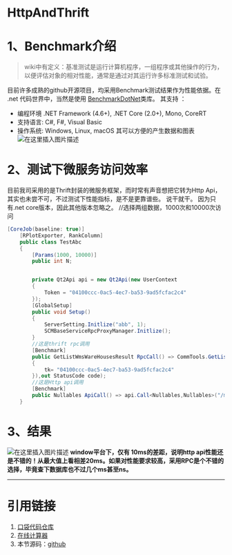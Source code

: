 # HttpAndThrift

# 1、Benchmark介绍
> wiki中有定义：基准测试是运行计算机程序，一组程序或其他操作的行为，以便评估对象的相对性能，通常是通过对其运行许多标准测试和试验。

目前许多成熟的github开源项目，均采用Benchmark测试结果作为性能依据。在 .net 代码世界中，当然是使用 [BenchmarkDotNet](https://github.com/dotnet/BenchmarkDotNet)类库。
其支持 ：
- 编程环境 .NET Framework (4.6+), .NET Core (2.0+), Mono, CoreRT
- 支持语言: C#, F#, Visual Basic
- 操作系统: Windows, Linux, macOS
其可以方便的产生数据和图表
![在这里插入图片描述](https://img-blog.csdnimg.cn/20181120171751259.png?x-oss-process=image/watermark,type_ZmFuZ3poZW5naGVpdGk,shadow_10,text_aHR0cHM6Ly9ibG9nLmNzZG4ubmV0L3dlYm1vdGU=,size_16,color_FFFFFF,t_70)
# 2、测试下微服务访问效率
目前我司采用的是Thrift封装的微服务框架，而时常有声音想把它转为Http Api，其实也未尝不可，不过测试下性能指标，是不是更靠谱些。
说干就干。
因为只有.net core版本，因此其他版本忽略之。
//选择两组数据，1000次和10000次访问
```csharp
[CoreJob(baseline: true)]
    [RPlotExporter, RankColumn]
    public class TestAbc
    {
        [Params(1000, 10000)]
        public int N;


        private Qt2Api api = new Qt2Api(new UserContext
        {
            Token = "04100ccc-0ac5-4ec7-ba53-9ad5fcfac2c4"
        });
        [GlobalSetup]
        public void Setup()
        {
            ServerSetting.Initlize("abb", 1);
            SCMBaseServiceRpcProxyManager.Initlize();
        }
        //这是thrift rpc调用
        [Benchmark]
        public GetListWmsWareHousesResult RpcCall() => CommTools.GetListWmsWareHouses(new RpcContext(null,new Args<object>
        {
            tk= "04100ccc-0ac5-4ec7-ba53-9ad5fcfac2c4"
        }),out StatusCode code);
        //这是Http api调用
        [Benchmark]
        public Nullables ApiCall() => api.Call<Nullables,Nullables>("/mark/Test",new Nullables());
    }
```

# 3、结果
![在这里插入图片描述](https://img-blog.csdnimg.cn/20181120172405543.png?x-oss-process=image/watermark,type_ZmFuZ3poZW5naGVpdGk,shadow_10,text_aHR0cHM6Ly9ibG9nLmNzZG4ubmV0L3dlYm1vdGU=,size_16,color_FFFFFF,t_70)
**window平台下，仅有 10ms的差距，说明http api性能还是不错的！从最大值上看相差20ms。如果对性能要求较高，采用RPC是个不错的选择，毕竟查下数据库也不过几个ms甚至ns。**
****
 # 引用链接
1. [口袋代码仓库](http://codeex.cn)
2. [在线计算器](http://jisuanqi.codeex.cn)
3. 本节源码：[github](https://github.com/webmote-org/)

